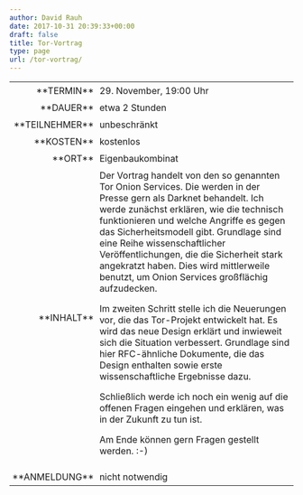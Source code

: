 ```yaml
---
author: David Rauh
date: 2017-10-31 20:39:33+00:00
draft: false
title: Tor-Vortrag
type: page
url: /tor-vortrag/
---
```


<table >
<tbody >
<tr >

<td style="padding: 5px; width: 20%; text-align: right;" >**TERMIN**
</td>

<td style="padding: 5px; text-align: left;" >29. November, 19:00 Uhr
</td>
</tr>
<tr >

<td style="padding: 5px; width: 20%; text-align: right;" >**DAUER**
</td>

<td style="padding: 5px; text-align: left;" >etwa 2 Stunden
</td>
</tr>
<tr >

<td style="padding: 5px; width: 20%; text-align: right;" >**TEILNEHMER**
</td>

<td style="padding: 5px; text-align: left;" >unbeschränkt
</td>
</tr>
<tr >

<td style="padding: 5px; width: 20%; text-align: right;" >**KOSTEN**
</td>

<td style="padding: 5px; text-align: left;" >kostenlos
</td>
</tr>
<tr >

<td style="padding: 5px; width: 20%; text-align: right;" >**ORT**
</td>

<td style="padding: 5px; text-align: left;" >Eigenbaukombinat
</td>
</tr>
<tr >

<td style="padding: 5px; width: 20%; text-align: right;" >**INHALT**
</td>

<td style="padding: 5px; text-align: left;" >Der Vortrag handelt von den so genannten Tor Onion Services. Die werden in der Presse gern als Darknet behandelt. Ich werde zunächst erklären, wie die technisch funktionieren und welche Angriffe es gegen das Sicherheitsmodell gibt. Grundlage sind eine Reihe wissenschaftlicher Veröffentlichungen, die die Sicherheit stark angekratzt haben. Dies wird mittlerweile benutzt, um Onion Services großflächig aufzudecken.

Im zweiten Schritt stelle ich die Neuerungen vor, die das Tor-Projekt entwickelt hat. Es wird das neue Design erklärt und inwieweit sich die Situation verbessert. Grundlage sind hier RFC-ähnliche Dokumente, die das Design enthalten sowie erste wissenschaftliche Ergebnisse dazu.

Schließlich werde ich noch ein wenig auf die offenen Fragen eingehen und erklären, was in der Zukunft zu tun ist.

Am Ende können gern Fragen gestellt werden. :-)
</td>
</tr>
<tr >

<td style="padding: 5px; width: 20%; text-align: right;" >**ANMELDUNG**
</td>

<td style="padding: 5px; text-align: left;" >nicht notwendig
</td>
</tr>
</tbody>
</table>
